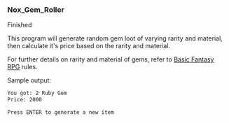 ### Nox_Gem_Roller
Finished

This program will generate random gem loot of varying rarity and material, then calculate it's price based on the rarity and material.

For further details on rarity and material of gems, refer to [Basic Fantasy RPG](hhttps://www.basicfantasy.org/downloads.html) rules.

Sample output:
```cmd
You got: 2 Ruby Gem
Price: 2000

Press ENTER to generate a new item
```
